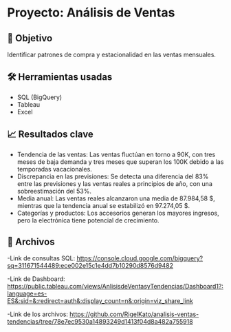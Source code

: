 # Proyecto: Análisis de Ventas

## 📌 Objetivo
Identificar patrones de compra y estacionalidad en las ventas mensuales.

## 🛠 Herramientas usadas
- SQL (BigQuery)
- Tableau
- Excel

## 📈 Resultados clave
- Tendencia de las ventas: Las ventas fluctúan en torno a 90K, con tres meses de baja demanda y tres meses que superan los 100K debido a las temporadas vacacionales.
- Discrepancia en las previsiones: Se detecta una diferencia del 83% entre las previsiones y las ventas reales a principios de año, con una sobreestimación del 53%.
- Media anual: Las ventas reales alcanzaron una media de 87.984,58 $, mientras que la tendencia anual se estabilizó en 97.274,05 $.
- Categorías y productos: Los accesorios generan los mayores ingresos, pero la electrónica tiene potencial de crecimiento. 

## 📁 Archivos
-Link de consultas SQL: https://console.cloud.google.com/bigquery?sq=311671544489:ece002e15c1e4dd7b10290d8576d9482

-Link de Dashboard: https://public.tableau.com/views/AnlisisdeVentasyTendencias/Dashboard1?:language=es-ES&:sid=&:redirect=auth&:display_count=n&:origin=viz_share_link

-Link de los archivos: https://github.com/RigelKato/analisis-ventas-tendencias/tree/78e7ec9530a14893249d1413f04d8a482a755918
